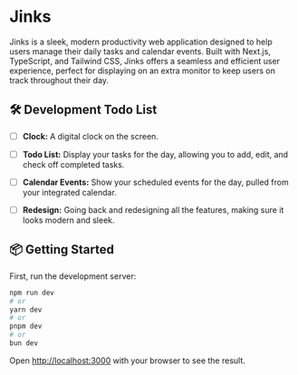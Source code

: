 # Jinks
Jinks is a sleek, modern productivity web application designed to help users manage their daily tasks and calendar events. Built with Next.js, TypeScript, and Tailwind CSS, Jinks offers a seamless and efficient user experience, perfect for displaying on an extra monitor to keep users on track throughout their day.

## 🛠️ Development Todo List

- [ ] **Clock:** A digital clock on the screen.
- [ ] **Todo List:** Display your tasks for the day, allowing you to add, edit, and check off completed tasks.
- [ ] **Calendar Events:** Show your scheduled events for the day, pulled from your integrated calendar.

- [ ] **Redesign:** Going back and redesigning all the features, making sure it looks modern and sleek.

## 📦 Getting Started

First, run the development server:

```bash
npm run dev
# or
yarn dev
# or
pnpm dev
# or
bun dev
```

Open [http://localhost:3000](http://localhost:3000) with your browser to see the result.
